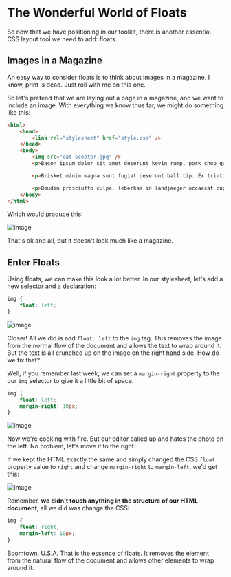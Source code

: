 # The Wonderful World of Floats

So now that we have positioning in our toolkit, there is another essential CSS layout tool we need to add: floats.

## Images in a Magazine

An easy way to consider floats is to think about images in a magazine. I know, print is dead. Just roll with me on this one.

So let's pretend that we are laying out a page in a magazine, and we want to include an image. With everything we know thus far, we might do something like this:

```html
<html>
	<head>
		<link rel="stylesheet" href="style.css" />
	</head>
	<body>
		<img src="cat-scooter.jpg" />
		<p>Bacon ipsum dolor sit amet deserunt kevin rump, pork chop qui in commodo consequat eu. Pig hamburger flank shank, in enim shankle. In meatloaf salami, do tenderloin et in leberkas pastrami pork belly elit. Nisi chuck brisket anim.</p>

		<p>Brisket minim magna sunt fugiat deserunt ball tip. Ex tri-tip tenderloin, turducken biltong anim cow shankle swine nulla. Pork short ribs doner pariatur, et irure incididunt turducken spare ribs do excepteur ea swine. Tempor fugiat tail drumstick meatball, cupidatat bacon adipisicing biltong enim. Short ribs frankfurter labore enim pig sunt ribeye flank leberkas eu dolor ullamco. Eiusmod minim kevin nulla filet mignon t-bone.</p>

		<p>Boudin prosciutto culpa, leberkas in landjaeger occaecat cupidatat meatball irure. Salami velit strip steak, occaecat ad sirloin sed chicken. Ea tri-tip magna ut shankle consequat meatloaf laborum jerky voluptate. Porchetta et id qui venison sirloin short ribs sed non shank reprehenderit minim ut pastrami.</p>
	</body>
</html>
```

Which would produce this:

![image](http://i.imgur.com/iRtNxmk.png)

That's ok and all, but it doesn't look much like a magazine.

## Enter Floats

Using floats, we can make this look a lot better. In our stylesheet, let's add a new selector and a declaration:

```css
img {
	float: left;
}
```

![image](http://i.imgur.com/2ewd1kn.png)

Closer! All we did is add `float: left` to the `img` tag. This removes the image from the normal flow of the document and allows the text to wrap around it. But the text is all crunched up on the image on the right hand side. How do we fix that?

Well, if you remember last week, we can set a `margin-right` property to the our `img` selector to give it a little bit of space.

```css
img {
	float: left;
	margin-right: 10px;
}
```

![image](http://i.imgur.com/FAWlqEV.png)

Now we're cooking with fire. But our editor called up and hates the photo on the left. No problem, let's move it to the right. 

If we kept the HTML exactly the same and simply changed the CSS `float` property value to `right` and change `margin-right` to `margin-left`, we'd get this:

![image](http://i.imgur.com/hB18MXO.png)

Remember, **we didn't touch anything in the structure of our HTML document**, all we did was change the CSS:

```css
img {
	float: right;
	margin-left: 10px;
}
```

Boomtown, U.S.A. That is the essence of floats. It removes the element from the natural flow of the document and allows other elements to wrap around it.